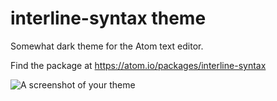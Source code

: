 # interline-syntax theme

Somewhat dark theme for the Atom text editor.

Find the package at https://atom.io/packages/interline-syntax

![A screenshot of your theme](https://f.cloud.github.com/assets/69169/2289498/4c3cb0ec-a009-11e3-8dbd-077ee11741e5.gif)
